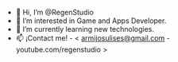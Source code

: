 - 👋 Hi, I’m @RegenStudio
- 👀 I’m interested in Game and Apps Developer.
- 🌱 I’m currently learning new technologies.
- 📫 ¡Contact me! - < armijosulises@gmail.com - youtube.com/regenstudio >

<!---
RegenStudio/RegenStudio is a ✨ special ✨ repository because its `README.md` (this file) appears on your GitHub profile.
You can click the Preview link to take a look at your changes.
--->
